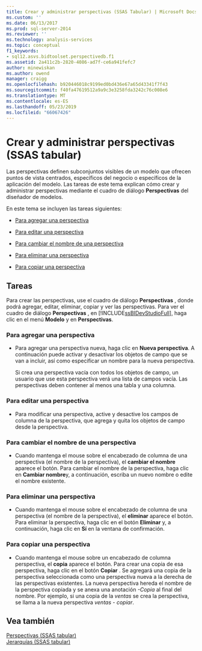 ```yaml
---
title: Crear y administrar perspectivas (SSAS Tabular) | Microsoft Docs
ms.custom: ''
ms.date: 06/13/2017
ms.prod: sql-server-2014
ms.reviewer: ''
ms.technology: analysis-services
ms.topic: conceptual
f1_keywords:
- sql12.asvs.bidtoolset.perspectivedb.f1
ms.assetid: 2a411c2b-2820-4086-ad7f-ce6a941fefc7
author: minewiskan
ms.author: owend
manager: craigg
ms.openlocfilehash: b920446018c9199ed0bd436e67a65d43341f7f43
ms.sourcegitcommit: f40fa47619512a9a9c3e3258fda3242c76c008e6
ms.translationtype: MT
ms.contentlocale: es-ES
ms.lasthandoff: 05/23/2019
ms.locfileid: "66067426"
---
```

# <a name="create-and-manage-perspectives-ssas-tabular"></a>Crear y administrar perspectivas (SSAS tabular)
  Las perspectivas definen subconjuntos visibles de un modelo que ofrecen puntos de vista centrados, específicos del negocio o específicos de la aplicación del modelo. Las tareas de este tema explican cómo crear y administrar perspectivas mediante el cuadro de diálogo **Perspectivas** del diseñador de modelos.  
  
 En este tema se incluyen las tareas siguientes:  
  
-   [Para agregar una perspectiva](#bkmk_add)  
  
-   [Para editar una perspectiva](#bkmk_edit)  
  
-   [Para cambiar el nombre de una perspectiva](#bkmk_rename)  
  
-   [Para eliminar una perspectiva](#bkmk_delete)  
  
-   [Para copiar una perspectiva](#bkmk_copy)  
  
## <a name="tasks"></a>Tareas  
 Para crear las perspectivas, use el cuadro de diálogo **Perspectivas** , donde podrá agregar, editar, eliminar, copiar y ver las perspectivas. Para ver el cuadro de diálogo **Perspectivas** , en [!INCLUDE[ssBIDevStudioFull](../../includes/ssbidevstudiofull-md.md)], haga clic en el menú **Modelo** y en **Perspectivas**.  
  
###  <a name="bkmk_add"></a> Para agregar una perspectiva  
  
-   Para agregar una perspectiva nueva, haga clic en **Nueva perspectiva**. A continuación puede activar y desactivar los objetos de campo que se van a incluir, así como especificar un nombre para la nueva perspectiva.  
  
     Si crea una perspectiva vacía con todos los objetos de campo, un usuario que use esta perspectiva verá una lista de campos vacía. Las perspectivas deben contener al menos una tabla y una columna.  
  
###  <a name="bkmk_edit"></a> Para editar una perspectiva  
  
-   Para modificar una perspectiva, active y desactive los campos de columna de la perspectiva, que agrega y quita los objetos de campo desde la perspectiva.  
  
###  <a name="bkmk_rename"></a> Para cambiar el nombre de una perspectiva  
  
-   Cuando mantenga el mouse sobre el encabezado de columna de una perspectiva (el nombre de la perspectiva), el **cambiar el nombre** aparece el botón. Para cambiar el nombre de la perspectiva, haga clic en **Cambiar nombre**y, a continuación, escriba un nuevo nombre o edite el nombre existente.  
  
###  <a name="bkmk_delete"></a> Para eliminar una perspectiva  
  
-   Cuando mantenga el mouse sobre el encabezado de columna de una perspectiva (el nombre de la perspectiva), el **eliminar** aparece el botón. Para eliminar la perspectiva, haga clic en el botón **Eliminar** y, a continuación, haga clic en **Sí** en la ventana de confirmación.  
  
###  <a name="bkmk_copy"></a> Para copiar una perspectiva  
  
-   Cuando mantenga el mouse sobre un encabezado de columna perspectiva, el **copia** aparece el botón. Para crear una copia de esa perspectiva, haga clic en el botón **Copiar** . Se agregará una copia de la perspectiva seleccionada como una perspectiva nueva a la derecha de las perspectivas existentes. La nueva perspectiva hereda el nombre de la perspectiva copiada y se anexa una anotación *-Copia* al final del nombre. Por ejemplo, si una copia de la *ventas* se crea la perspectiva, se llama a la nueva perspectiva *ventas - copiar*.  
  
## <a name="see-also"></a>Vea también  
 [Perspectivas &#40;SSAS tabular&#41;](perspectives-ssas-tabular.md)   
 [Jerarquías &#40;SSAS tabular&#41;](hierarchies-ssas-tabular.md)  
  
  
